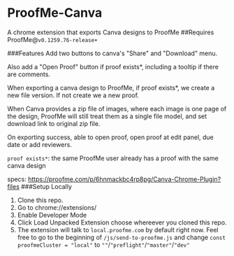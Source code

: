 # ProofMe-Canva
A chrome extension that exports Canva designs to ProofMe
##Requires ProofMe@`v0.1259.76-release+ `

<!--<img src="https://github.com/proofme/proofme-canva/blob/master/images/example.png?raw=true">-->
###Features
Add two buttons to canva's "Share" and "Download" menu.

Also add a "Open Proof" button if proof exists*, including a tooltip if there are comments.

When exporting a canva design to ProofMe, if proof exists*, we create a new file version. If not create we a new proof. 

When Canva provides a zip file of images, where each image is one page of the design, ProofMe will still treat them as a single file model, and set download link to original zip file.

On exporting success, able to open proof, open proof at edit panel, due date or add reviewers.


`proof exists*`: the same ProofMe user already has a proof with the same canva design

specs: https://proofme.com/p/6hnmackbc4rp8pg/Canva-Chrome-Plugin?files
###Setup Locally
1. Clone this repo.
2. Go to chrome://extensions/
3. Enable Developer Mode
4. Click Load Unpacked Extension choose whereever you cloned this repo.
5. The extension will talk to `local.proofme.com` by default right now.
 Feel free to go to  the beginning of `/js/send-to-proofme.js`
  and change `const proofmeCluster = "local"`
  to `""`/`"preflight"`/`"master"`/`"dev"`
